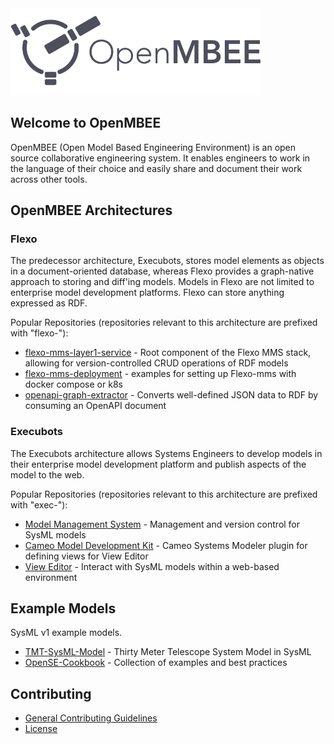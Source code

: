 
<img src="./img/openmbee-logo.svg" width="400" alt="OpenMBEE" />



## Welcome to OpenMBEE
OpenMBEE (Open Model Based Engineering Environment) is an open source collaborative engineering system. It enables engineers to work in the language of their choice and easily share and document their work across other tools.

## OpenMBEE Architectures
### Flexo
The predecessor architecture, Execubots, stores model elements as objects in a document-oriented database, whereas Flexo provides a graph-native approach to storing and diff'ing models. Models in Flexo are not limited to enterprise model development platforms. Flexo can store anything expressed as RDF.

Popular Repositories (repositories relevant to this architecture are prefixed with "flexo-"):  
- [flexo-mms-layer1-service](https://github.com/Open-MBEE/flexo-mms-layer1-service) - Root component of the Flexo MMS stack, allowing for version-controlled CRUD operations of RDF models
- [flexo-mms-deployment](https://github.com/Open-MBEE/flexo-mms-deployment) - examples for setting up Flexo-mms with docker compose or k8s
- [openapi-graph-extractor](https://github.com/Open-MBEE/openapi-graph-extractor) - Converts well-defined JSON data to RDF by consuming an OpenAPI document 

### Execubots
The Execubots architecture allows Systems Engineers to develop models in their enterprise model development platform and publish aspects of the model to the web.  

Popular Repositories (repositories relevant to this architecture are prefixed with "exec-"):
- [Model Management System](https://github.com/Open-MBEE/exec-mms) - Management and version control for SysML models
- [Cameo Model Development Kit](https://github.com/Open-MBEE/exec-cameo-mdk) - Cameo Systems Modeler plugin for defining views for View Editor
- [View Editor](https://github.com/Open-MBEE/exec-ve) - Interact with SysML models within a web-based environment

## Example Models
SysML v1 example models.
- [TMT-SysML-Model](https://github.com/Open-MBEE/TMT-SysML-Model) - Thirty Meter Telescope System Model in SysML 
- [OpenSE-Cookbook](https://github.com/Open-MBEE/OpenSE-Cookbook) - Collection of examples and best practices



## Contributing 
- [General Contributing Guidelines](https://www.openmbee.org/contribute.html#)
- [License](https://www.openmbee.org/licenses.html#)


